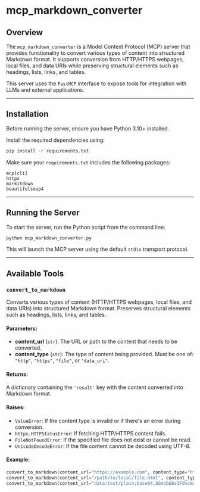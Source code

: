 # mcp_markdown_converter

## Overview

The `mcp_markdown_converter` is a Model Context Protocol (MCP) server that provides functionality to convert various types of content into structured Markdown format. It supports conversion from HTTP/HTTPS webpages, local files, and data URIs while preserving structural elements such as headings, lists, links, and tables.

This server uses the `FastMCP` interface to expose tools for integration with LLMs and external applications.

---

## Installation

Before running the server, ensure you have Python 3.10+ installed.

Install the required dependencies using:

```bash
pip install -r requirements.txt
```

Make sure your `requirements.txt` includes the following packages:

```
mcp[cli]
httpx
markitdown
beautifulsoup4
```

---

## Running the Server

To start the server, run the Python script from the command line:

```bash
python mcp_markdown_converter.py
```

This will launch the MCP server using the default `stdio` transport protocol.

---

## Available Tools

### `convert_to_markdown`

Converts various types of content (HTTP/HTTPS webpages, local files, and data URIs) into structured Markdown format. Preserves structural elements such as headings, lists, links, and tables.

#### Parameters:

- **content_url** (`str`): The URL or path to the content that needs to be converted.
- **content_type** (`str`): The type of content being provided. Must be one of: `"http"`, `"https"`, `"file"`, or `"data_uri"`.

#### Returns:

A dictionary containing the `'result'` key with the content converted into Markdown format.

#### Raises:

- `ValueError`: If the content type is invalid or if there's an error during conversion.
- `httpx.HTTPStatusError`: If fetching HTTP/HTTPS content fails.
- `FileNotFoundError`: If the specified file does not exist or cannot be read.
- `UnicodeDecodeError`: If the file content cannot be decoded using UTF-8.

#### Example:

```python
convert_to_markdown(content_url="https://example.com", content_type="http")
convert_to_markdown(content_url="/path/to/local/file.html", content_type="file")
convert_to_markdown(content_url="data:text/plain;base64,SGVsbG8sIFdvcmxkIQ==", content_type="data_uri")
```